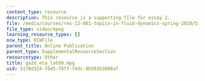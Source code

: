 ```yaml
---
content_type: resource
description: This resource is a supporting file for essay 2.
file: /media/courses/res-12-001-topics-in-fluid-dynamics-spring-2010/5170d324f04578ff74dc8b503b3088af_ga2d_eta_lat60.mpg
file_type: video/mpeg
learning_resource_types: []
ocw_type: OCWFile
parent_title: Online Publication
parent_type: SupplementalResourceSection
resourcetype: Other
title: ga2d_eta_lat60.mpg
uid: 5170d324-f045-78ff-74dc-8b503b3088af
---
```

